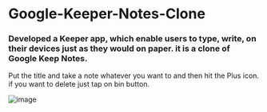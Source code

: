 # Google-Keeper-Notes-Clone
### Developed a Keeper app, which enable users to type, write, on their devices just as they would on paper. it is a clone of Google Keep Notes.


 Put the title and take a note whatever you want to and then hit the Plus icon.
 if you want to delete just tap on bin button.

![image](https://user-images.githubusercontent.com/55866265/195946447-f10be091-7258-4d6b-a2f1-aff0b04eec90.png)



